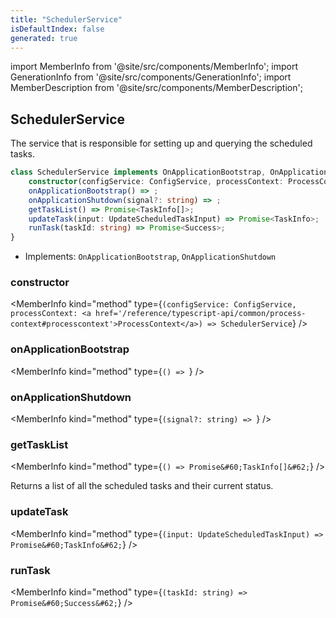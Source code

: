 ```yaml
---
title: "SchedulerService"
isDefaultIndex: false
generated: true
---
```

<!-- This file was generated from the Vendure source. Do not modify. Instead, re-run the "docs:build" script -->
import MemberInfo from '@site/src/components/MemberInfo';
import GenerationInfo from '@site/src/components/GenerationInfo';
import MemberDescription from '@site/src/components/MemberDescription';


## SchedulerService

<GenerationInfo sourceFile="packages/core/src/scheduler/scheduler.service.ts" sourceLine="34" packageName="@vendure/core" since="3.3.0" />

The service that is responsible for setting up and querying the scheduled tasks.

```ts title="Signature"
class SchedulerService implements OnApplicationBootstrap, OnApplicationShutdown {
    constructor(configService: ConfigService, processContext: ProcessContext)
    onApplicationBootstrap() => ;
    onApplicationShutdown(signal?: string) => ;
    getTaskList() => Promise<TaskInfo[]>;
    updateTask(input: UpdateScheduledTaskInput) => Promise<TaskInfo>;
    runTask(taskId: string) => Promise<Success>;
}
```
* Implements: <code>OnApplicationBootstrap</code>, <code>OnApplicationShutdown</code>



<div className="members-wrapper">

### constructor

<MemberInfo kind="method" type={`(configService: ConfigService, processContext: <a href='/reference/typescript-api/common/process-context#processcontext'>ProcessContext</a>) => SchedulerService`}   />


### onApplicationBootstrap

<MemberInfo kind="method" type={`() => `}   />


### onApplicationShutdown

<MemberInfo kind="method" type={`(signal?: string) => `}   />


### getTaskList

<MemberInfo kind="method" type={`() => Promise&#60;TaskInfo[]&#62;`}   />

Returns a list of all the scheduled tasks and their current status.
### updateTask

<MemberInfo kind="method" type={`(input: UpdateScheduledTaskInput) => Promise&#60;TaskInfo&#62;`}   />


### runTask

<MemberInfo kind="method" type={`(taskId: string) => Promise&#60;Success&#62;`}   />




</div>
